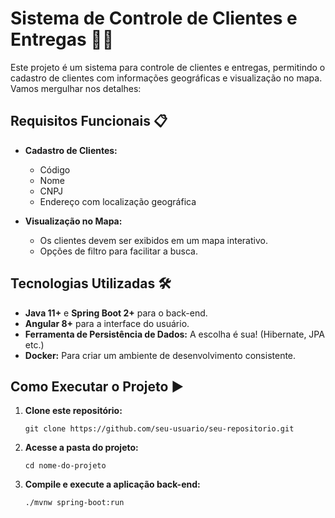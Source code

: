 # Sistema de Controle de Clientes e Entregas 🚚🌟

Este projeto é um sistema para controle de clientes e entregas, permitindo o cadastro de clientes com informações geográficas e visualização no mapa. Vamos mergulhar nos detalhes:

## Requisitos Funcionais 📋

- **Cadastro de Clientes:**
  - Código
  - Nome
  - CNPJ
  - Endereço com localização geográfica

- **Visualização no Mapa:**
  - Os clientes devem ser exibidos em um mapa interativo.
  - Opções de filtro para facilitar a busca.

## Tecnologias Utilizadas 🛠️

- **Java 11+** e **Spring Boot 2+** para o back-end.
- **Angular 8+** para a interface do usuário.
- **Ferramenta de Persistência de Dados:** A escolha é sua! (Hibernate, JPA etc.)
- **Docker:** Para criar um ambiente de desenvolvimento consistente.

## Como Executar o Projeto ▶️

1. **Clone este repositório:**

   ```
   git clone https://github.com/seu-usuario/seu-repositorio.git
   ```

2. **Acesse a pasta do projeto:**

   ```
   cd nome-do-projeto
   ```

3. **Compile e execute a aplicação back-end:**

   ```
   ./mvnw spring-boot:run
   ```



